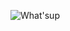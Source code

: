 ![What'sup](https://user-images.githubusercontent.com/88846424/183073358-13844f6e-2e0d-4649-956c-30b645ccbc0e.PNG)

